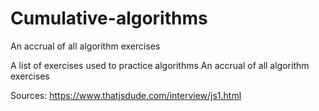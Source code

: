 # Cumulative-algorithms
An accrual of all algorithm exercises


A list of exercises used to practice algorithms
An accrual of all algorithm exercises

Sources:
https://www.thatjsdude.com/interview/js1.html

